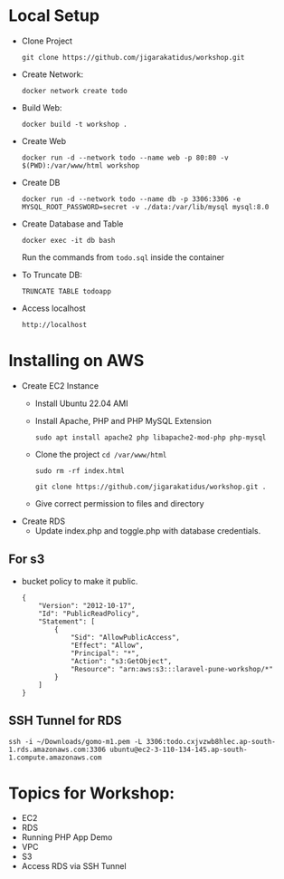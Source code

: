 # Local Setup
- Clone Project

    ```git clone https://github.com/jigarakatidus/workshop.git```

- Create Network:

    ```docker network create todo```

- Build Web:

    ```docker build -t workshop .```

- Create Web

    ```docker run -d --network todo --name web -p 80:80 -v $(PWD):/var/www/html workshop```

- Create DB

    ```docker run -d --network todo --name db -p 3306:3306 -e MYSQL_ROOT_PASSWORD=secret -v ./data:/var/lib/mysql mysql:8.0```

- Create Database and Table

    ```docker exec -it db bash```

    Run the commands from `todo.sql` inside the container

- To Truncate DB:

    ```TRUNCATE TABLE todoapp```

- Access localhost

    ```http://localhost```

# Installing on AWS
- Create EC2 Instance
    - Install Ubuntu 22.04 AMI
    - Install Apache, PHP and PHP MySQL Extension

        `sudo apt install apache2 php libapache2-mod-php php-mysql`
    - Clone the project
        `cd /var/www/html`

        `sudo rm -rf index.html`

        `git clone https://github.com/jigarakatidus/workshop.git .`

    - Give correct permission to files and directory
- Create RDS
    - Update index.php and toggle.php with database credentials.
## For s3
- bucket policy to make it public.
    ```
    {
        "Version": "2012-10-17",
        "Id": "PublicReadPolicy",
        "Statement": [
            {
                "Sid": "AllowPublicAccess",
                "Effect": "Allow",
                "Principal": "*",
                "Action": "s3:GetObject",
                "Resource": "arn:aws:s3:::laravel-pune-workshop/*"
            }
        ]
    }
    ```

## SSH Tunnel for RDS
```
ssh -i ~/Downloads/gomo-m1.pem -L 3306:todo.cxjvzwb8hlec.ap-south-1.rds.amazonaws.com:3306 ubuntu@ec2-3-110-134-145.ap-south-1.compute.amazonaws.com
```

# Topics for Workshop:
- EC2
- RDS
- Running PHP App Demo
- VPC
- S3
- Access RDS via SSH Tunnel